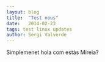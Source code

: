 ```yaml
---
layout: blog
title:  "Test nous"
date:   2014-02-23 
tags: test linux updates
author: Sergi Valverde
---
```

	
Simplemenet hola com estàs Mireia?


